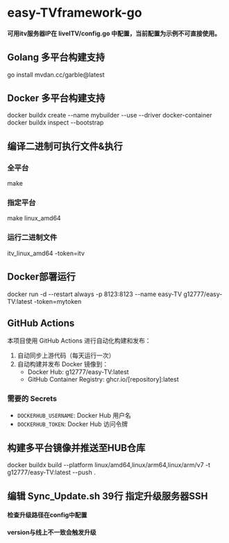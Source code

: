 # easy-TVframework-go
#### 可用itv服务器IP在 liveITV/config.go 中配置，当前配置为示例不可直接使用。

## Golang 多平台构建支持
go install mvdan.cc/garble@latest

## Docker 多平台构建支持
docker buildx create --name mybuilder --use --driver docker-container  
docker buildx inspect --bootstrap

## 编译二进制可执行文件&执行
### 全平台
make  

### 指定平台
make linux_amd64

### 运行二进制文件
itv_linux_amd64 -token=itv

## Docker部署运行
docker run -d --restart always -p 8123:8123 --name easy-TV g12777/easy-TV:latest -token=mytoken

## GitHub Actions
本项目使用 GitHub Actions 进行自动化构建和发布：

1. 自动同步上游代码（每天运行一次）
2. 自动构建并发布 Docker 镜像到：
   - Docker Hub: g12777/easy-TV:latest
   - GitHub Container Registry: ghcr.io/[repository]:latest

### 需要的 Secrets
- `DOCKERHUB_USERNAME`: Docker Hub 用户名
- `DOCKERHUB_TOKEN`: Docker Hub 访问令牌

## 构建多平台镜像并推送至HUB仓库
docker buildx build --platform linux/amd64,linux/arm64,linux/arm/v7 -t g12777/easy-TV:latest --push .

## 编辑 Sync_Update.sh 39行 指定升级服务器SSH
#### 检查升级路径在config中配置
#### version与线上不一致会触发升级
